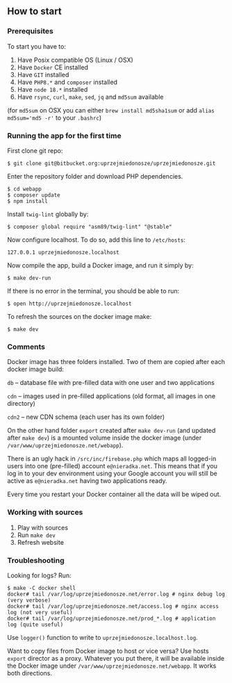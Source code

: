 ## How to start

### Prerequisites

To start you have to:

1. Have Posix compatible OS (Linux / OSX)
2. Have `Docker` CE installed
3. Have `GIT` installed
4. Have `PHP8.*` and `composer` installed
5. Have `node 18.*` installed
5. Have `rsync`, `curl`, `make`, `sed`, `jq` and `md5sum` available

(for `md5sum` on OSX you can either `brew install md5sha1sum` or add `alias md5sum='md5 -r'` to your `.bashrc`)

### Running the app for the first time

First clone git repo:

```
$ git clone git@bitbucket.org:uprzejmiedonosze/uprzejmiedonosze.git
```

Enter the repository folder and download PHP dependencies.

```
$ cd webapp
$ composer update
$ npm install
```

Install `twig-lint` globally by:

```
$ composer global require "asm89/twig-lint" "@stable"
```

Now configure localhost. To do so, add this line to `/etc/hosts`:

```
127.0.0.1 uprzejmiedonosze.localhost
```

Now compile the app, build a Docker image, and run it simply by:

```
$ make dev-run
```

If there is no error in the terminal, you should be able to run:

```
$ open http://uprzejmiedonosze.localhost
```

To refresh the sources on the docker image make:

```
$ make dev
```

### Comments

Docker image has three folders installed. Two of them are copied after each docker image build:

`db` – database file with pre-filled data with one user and two applications

`cdn` – images used in pre-filled applications (old format, all images in one directory)

`cdn2` – new CDN schema (each user has its own folder)

On the other hand folder `export` created after `make dev-run` (and updated after `make dev`) is a mounted volume inside the docker image (under `/var/www/uprzejmiedonosze.net/webapp`).

There is an ugly hack in `/src/inc/firebase.php` which maps all logged-in users into one (pre-filled) account `e@nieradka.net`. This means that if you log in to your dev environment using your Google account you will still be active as `e@nieradka.net` having two applications ready.

Every time you restart your Docker container all the data will be wiped out.

### Working with sources

1. Play with sources
2. Run `make dev`
3. Refresh website

### Troubleshooting 

Looking for logs? Run:

```
$ make -C docker shell
docker# tail /var/log/uprzejmiedonosze.net/error.log # nginx debug log (very verbose)
docker# tail /var/log/uprzejmiedonosze.net/access.log # nginx access log (not very useful)
docker# tail /var/log/uprzejmiedonosze.net/prod_*.log # application log (quite useful)
```

Use `logger()` function to write to `uprzejmiedonosze.localhost.log`.

Want to copy files from Docker image to host or vice versa? Use hosts `export` director as a proxy. Whatever you put there, it will be available inside the Docker image under `/var/www/uprzejmiedonosze.net/webapp`. It works both directions.
